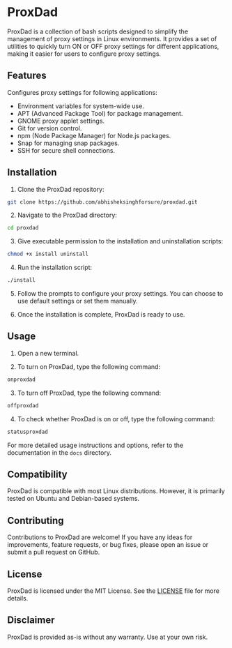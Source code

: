 # ProxDad

ProxDad is a collection of bash scripts designed to simplify the management of proxy settings in Linux environments. It provides a set of utilities to quickly turn ON or OFF proxy settings for different applications, making it easier for users to configure proxy settings.

## Features 

Configures proxy settings for following applications:

- Environment variables for system-wide use.
- APT (Advanced Package Tool) for package management.
- GNOME proxy applet settings.
- Git for version control.
- npm (Node Package Manager) for Node.js packages.
- Snap for managing snap packages.
- SSH for secure shell connections.

## Installation

1. Clone the ProxDad repository:

```bash
git clone https://github.com/abhisheksinghforsure/proxdad.git
```

2. Navigate to the ProxDad directory:

```bash
cd proxdad
```

3. Give executable permission to the installation and uninstallation scripts:

```bash
chmod +x install uninstall
```

4. Run the installation script:

```bash
./install
```

5. Follow the prompts to configure your proxy settings. You can choose to use default settings or set them manually.

6. Once the installation is complete, ProxDad is ready to use.

## Usage

1. Open a new terminal.

2. To turn on ProxDad, type the following command:

```bash
onproxdad
```

3. To turn off ProxDad, type the following command:

```bash
offproxdad
```

4. To check whether ProxDad is on or off, type the following command:

```bash
statusproxdad
```

For more detailed usage instructions and options, refer to the documentation in the `docs` directory.

## Compatibility

ProxDad is compatible with most Linux distributions. However, it is primarily tested on Ubuntu and Debian-based systems.

## Contributing

Contributions to ProxDad are welcome! If you have any ideas for improvements, feature requests, or bug fixes, please open an issue or submit a pull request on GitHub.

## License

ProxDad is licensed under the MIT License. See the [LICENSE](LICENSE) file for more details.

## Disclaimer

ProxDad is provided as-is without any warranty. Use at your own risk.
